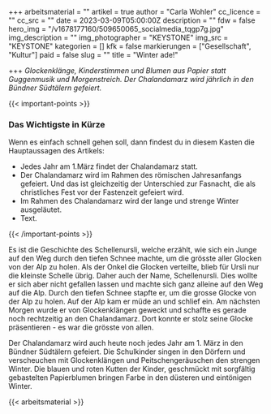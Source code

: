 +++
arbeitsmaterial = ""
artikel = true
author = "Carla Wohler"
cc_licence = ""
cc_src = ""
date = 2023-03-09T05:00:00Z
description = ""
fdw = false
hero_img = "/v1678177160/509650065_socialmedia_tqgp7g.jpg"
img_description = ""
img_photographer = "KEYSTONE"
img_src = "KEYSTONE"
kategorien = []
kfk = false
markierungen = ["Gesellschaft", "Kultur"]
paid = false
slug = ""
title = "Winter ade!"

+++
_Glockenklänge, Kinderstimmen und Blumen aus Papier statt Guggenmusik und Morgenstreich. Der Chalandamarz wird jährlich in den Bündner Südtälern gefeiert._

{{< important-points >}} <h3>Das Wichtigste in Kürze</h3>

<p>Wenn es einfach schnell gehen soll, dann findest du in diesem Kasten die Hauptaussagen des Artikels:</p>

<ul>

<li>Jedes Jahr am 1.März findet der Chalandamarz statt.</li>

<li>Der Chalandamarz wird im Rahmen des römischen Jahresanfangs gefeiert. Und das ist gleichzeitig der Unterschied zur Fasnacht, die als christliches Fest vor der Fastenzeit gefeiert wird.</li>

<li>Im Rahmen des Chalandamarz wird der lange und strenge Winter ausgeläutet.</li>

<li>Text.</li>

</ul> {{< /important-points >}}

Es ist die Geschichte des Schellenursli, welche erzählt, wie sich ein Junge auf den Weg durch den tiefen Schnee machte, um die grösste aller Glocken von der Alp zu holen. Als der Onkel die Glocken verteilte, blieb für Ursli nur die kleinste Schelle übrig. Daher auch der Name, Schellenursli. Dies wollte er sich aber nicht gefallen lassen und machte sich ganz alleine auf den Weg auf die Alp. Durch den tiefen Schnee stapfte er, um die grosse Glocke von der Alp zu holen. Auf der Alp kam er müde an und schlief ein. Am nächsten Morgen wurde er von Glockenklängen geweckt und schaffte es gerade noch rechtzeitig an den Chalandamarz. Dort konnte er stolz seine Glocke präsentieren - es war die grösste von allen.

Der Chalandamarz wird auch heute noch jedes Jahr am 1. März in den Bündner Südtälern gefeiert. Die Schulkinder singen in den Dörfern und verscheuchen mit Glockenklängen und Peitschengeräuschen den strengen Winter. Die blauen und roten Kutten der Kinder, geschmückt mit sorgfältig gebastelten Papierblumen bringen Farbe in den düsteren und eintönigen Winter.



 {{< arbeitsmaterial >}} 